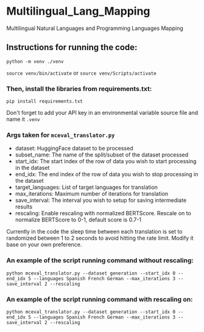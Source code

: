 # Multilingual_Lang_Mapping
Multilingual Natural Languages and Programming Languages Mapping

## Instructions for running the code:
`python -m venv ./venv`

`source venv/bin/activate` or `source venv/Scripts/activate`

### Then, install the libraries from requirements.txt:
`pip install requirements.txt`

Don't forget to add your API key in an environmental variable source file and name it `.venv`

### Args taken for `mceval_translator.py`
- dataset: HuggingFace dataset to be processed
- subset_name: The name of the split/subset of the dataset processed
- start_idx: The start index of the row of data you wish to start processing in the dataset
- end_idx: The end index of the row of data you wish to stop processing in the dataset
- target_languages: List of target languages for translation
- max_iterations: Maximum number of iterations for translation
- save_interval: The interval you wish to setup for saving intermediate results
- rescaling: Enable rescaling with normalized BERTScore. Rescale on to normalize BERTScore to 0-1, default score is 0.7-1

Currently in the code the sleep time between each translation is set to randomized between 1 to 2 seconds to avoid hitting the rate limit. Modify it base on your own preference.

### An example of the script running command without rescaling:
`python mceval_translator.py --dataset generation --start_idx 0 --end_idx 5 --languages Spanish French German --max_iterations 3 --save_interval 2 --rescaling`

### An example of the script running command with rescaling on:
`python mceval_translator.py --dataset generation --start_idx 0 --end_idx 5 --languages Spanish French German --max_iterations 3 --save_interval 2 --rescaling`